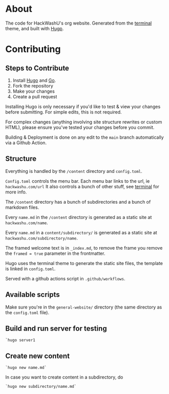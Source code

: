# About

The code for HackWashU's org website. Generated from the [terminal](https://github.com/panr/hugo-theme-terminal) theme, and built with [Hugp](https://gohugo.io/).

# Contributing

## Steps to Contribute
1. Install [Hugo](https://gohugo.io/installation/) and [Go](https://go.dev).
2. Fork the repository
3. Make your changes
4. Create a pull request

Installing Hugo is only necessary if you'd like to test & view your changes before submitting. For simple edits, this is not required.

For complex changes (anything involving site structure rewrites or custom HTML), please ensure you've tested your changes before you commit.

Building & Deployment is done on any edit to the `main` branch automatically via a Github Action.

## Structure
Everything is handled by the `/content` directory and `config.toml`.

`Config.toml` controls the menu bar. Each menu bar links to the url, ie `hackwashu.com/url`
It also controls a bunch of other stuff, see [terminal](https://github.com/panr/hugo-theme-terminal) for more info.

The `/content` directory has a bunch of subdirectories and a bunch of markdown files.

Every `name.md` in the `/content` directory is generated as a static site at `hackwashu.com/name`.

Every `name.md` in a `content/subdirectory/` is generated as a static site at `hackwashu.com/subdirectory/name`.

The framed welcome text is in `_index.md`, to remove the frame you remove the `framed = true` parameter in the frontmatter.

Hugo uses the terminal theme to generate the static site files, the template is linked in `config.toml`.

Served with a github actions script in `.github/workflows`.

## Available scripts

Make sure you're in the `general-website/` directory (the same directory as the `config.toml` file).

## Build and run server for testing

    `hugo server1

## Create new content

    `hugo new name.md`

In case you want to create content in a subdirectory, do

    `hugo new subdirectory/name.md`
